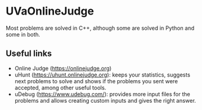 # UVaOnlineJudge
Most problems are solved in C++, although some are solved in Python and some in both.

## Useful links
* Online Judge (<https://onlinejudge.org>)
* uHunt (<https://uhunt.onlinejudge.org>): keeps your statistics, suggests next problems to solve and shows if the problems you sent were accepted, among other useful tools.
* uDebug (<https://www.udebug.com/>): provides more input files for the problems and allows creating custom inputs and gives the right answer.
